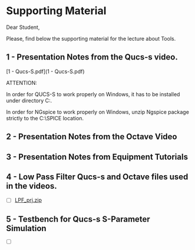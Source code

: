 # Supporting Material

Dear Student,

Please, find below the supporting material for the lecture about Tools.

## 1 - Presentation Notes from the Qucs-s video.

[1 - Qucs-S.pdf](1 - Qucs-S.pdf)

ATTENTION: 

In order for QUCS-S to work properly on Windows, it has to be installed under directory C:\.

In order for NGspice to work properly on Windows, unzip Ngspice package strictly to the C:\SPICE location.

## 2 - Presentation Notes from the Octave Video


## 3 - Presentation Notes from Equipment Tutorials


## 4 - Low Pass Filter Qucs-s and Octave files used in the videos.

- [ ] [LPF_prj.zip](docs/cgwXPhZ6RLCMFz4WerSwQg_ebb104cfb8fb4bda980303ac18bad1ae_LPF_prj.zip)

## 5 - Testbench for Qucs-s S-Parameter Simulation

- [ ] [](tyjrp8W2TZKo66fFtt2SLA_4fd539e345eb48a5b931eeb99c0f4ef1_SP_TestBench_prj.rar)

